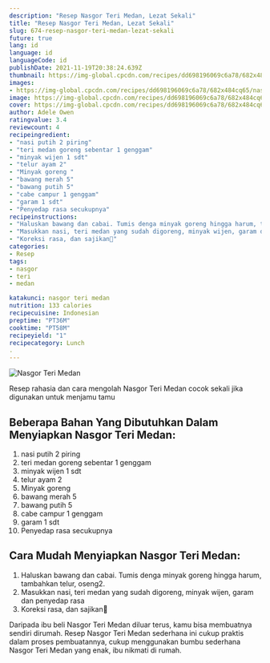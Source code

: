 ```yaml
---
description: "Resep Nasgor Teri Medan, Lezat Sekali"
title: "Resep Nasgor Teri Medan, Lezat Sekali"
slug: 674-resep-nasgor-teri-medan-lezat-sekali
future: true
lang: id
language: id
languageCode: id
publishDate: 2021-11-19T20:38:24.639Z 
thumbnail: https://img-global.cpcdn.com/recipes/dd698196069c6a78/682x484cq65/nasgor-teri-medan-foto-resep-utama.png
images:
- https://img-global.cpcdn.com/recipes/dd698196069c6a78/682x484cq65/nasgor-teri-medan-foto-resep-utama.png
image: https://img-global.cpcdn.com/recipes/dd698196069c6a78/682x484cq65/nasgor-teri-medan-foto-resep-utama.png
cover: https://img-global.cpcdn.com/recipes/dd698196069c6a78/682x484cq65/nasgor-teri-medan-foto-resep-utama.png
author: Adele Owen
ratingvalue: 3.4
reviewcount: 4
recipeingredient:
- "nasi putih 2 piring"
- "teri medan goreng sebentar 1 genggam"
- "minyak wijen 1 sdt"
- "telur ayam 2"
- "Minyak goreng "
- "bawang merah 5"
- "bawang putih 5"
- "cabe campur 1 genggam"
- "garam 1 sdt"
- "Penyedap rasa secukupnya"
recipeinstructions:
- "Haluskan bawang dan cabai. Tumis denga minyak goreng hingga harum, tambahkan telur, oseng2."
- "Masukkan nasi, teri medan yang sudah digoreng, minyak wijen, garam dan penyedap rasa"
- "Koreksi rasa, dan sajikan🥗"
categories:
- Resep
tags:
- nasgor
- teri
- medan

katakunci: nasgor teri medan 
nutrition: 133 calories
recipecuisine: Indonesian
preptime: "PT36M"
cooktime: "PT58M"
recipeyield: "1"
recipecategory: Lunch
. 
---
```



![Nasgor Teri Medan](https://img-global.cpcdn.com/recipes/dd698196069c6a78/682x484cq65/nasgor-teri-medan-foto-resep-utama.png)

Resep rahasia dan cara mengolah  Nasgor Teri Medan cocok sekali jika digunakan untuk menjamu tamu

<!--inarticleads1-->

## Beberapa Bahan Yang Dibutuhkan Dalam Menyiapkan Nasgor Teri Medan:

1. nasi putih 2 piring
1. teri medan goreng sebentar 1 genggam
1. minyak wijen 1 sdt
1. telur ayam 2
1. Minyak goreng 
1. bawang merah 5
1. bawang putih 5
1. cabe campur 1 genggam
1. garam 1 sdt
1. Penyedap rasa secukupnya



<!--inarticleads2-->

## Cara Mudah Menyiapkan Nasgor Teri Medan:

1. Haluskan bawang dan cabai. Tumis denga minyak goreng hingga harum, tambahkan telur, oseng2.
1. Masukkan nasi, teri medan yang sudah digoreng, minyak wijen, garam dan penyedap rasa
1. Koreksi rasa, dan sajikan🥗




Daripada ibu beli  Nasgor Teri Medan  diluar terus, kamu  bisa membuatnya sendiri dirumah. Resep  Nasgor Teri Medan  sederhana ini cukup praktis dalam proses pembuatannya, cukup menggunakan bumbu sederhana  Nasgor Teri Medan  yang enak, ibu nikmati di rumah.

